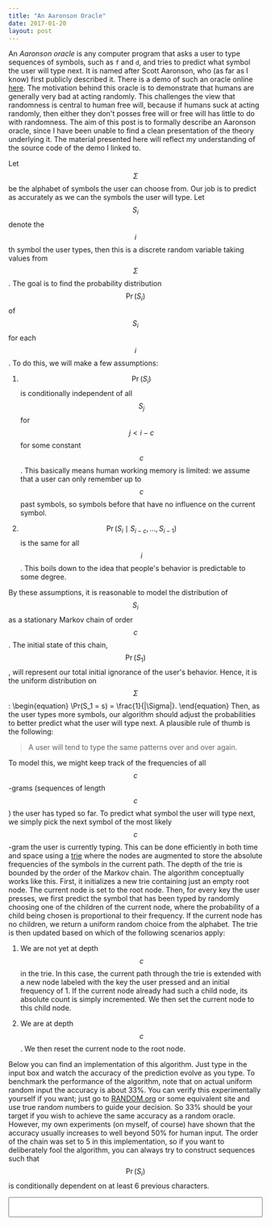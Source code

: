 ```yaml
---
title: "An Aaronson Oracle"
date: 2017-01-20
layout: post
---
```

An *Aaronson oracle* is any computer program that asks a user to type sequences of symbols, such as `f` and `d`, and tries to predict what symbol the user will type next.
It is named after Scott Aaronson, who (as far as I know) first publicly described it. There is a demo of such an oracle online [here](http://people.ischool.berkeley.edu/~nick/aaronson-oracle/).
The motivation behind this oracle is to demonstrate that humans are generally very bad at acting randomly. This challenges the view that randomness is central to human free will, because if humans
suck at acting randomly, then either they don't posses free will or free will has little to do with randomness. The aim of this post is to formally describe an Aaronson oracle, since I have been
unable to find a clean presentation of the theory underlying it. The material presented here will reflect my understanding of the source code of the demo I linked to.

Let $$\Sigma$$ be the alphabet of symbols the user can choose from. Our job is to predict as accurately as we can the symbols the user will type. Let $$S_i$$ denote the $$i$$th symbol the user types,
then this is a discrete random variable taking values from $$\Sigma$$. The goal is to find the probability distribution $$\Pr(S_i)$$ of $$S_i$$ for each $$i$$. To do this, we will make a few assumptions:

1. $$\Pr(S_i)$$ is conditionally independent of all $$S_j$$ for $$j < i - c$$ for some constant $$c$$.
This basically means human working memory is limited: we assume that a user can only remember up to $$c$$ past symbols, so symbols before that have no influence on the current symbol.

2. $$\Pr(S_i \mid S_{i-c}, \dots, S_{i-1})$$ is the same for all $$i$$.
This boils down to the idea that people's behavior is predictable to some degree.

By these assumptions, it is reasonable to model the distribution of $$S_i$$ as a stationary Markov chain of order $$c$$.
The initial state of this chain, $$\Pr(S_1)$$, will represent our total initial ignorance of the user's behavior. Hence, it is the uniform distribution on $$\Sigma$$:
\begin{equation}
    \Pr(S_1 = s) = \frac{1}{|\Sigma|}.
\end{equation}
Then, as the user types more symbols, our algorithm should adjust the probabilities to better predict what the user will type next.
A plausible rule of thumb is the following:

>A user will tend to type the same patterns over and over again.

To model this, we might keep track of the frequencies of all $$c$$-grams (sequences of length $$c$$) the user has typed so far.
To predict what symbol the user will type next, we simply pick the next symbol of the most likely $$c$$-gram the user is currently typing.
This can be done efficiently in both time and space using a [trie](https://en.wikipedia.org/wiki/Trie) where the nodes are augmented to store the absolute frequencies
of the symbols in the current path. The depth of the trie is bounded by the order of the Markov chain. The algorithm conceptually works like this. First, it initializes
a new trie containing just an empty root node. The current node is set to the root node. Then, for every key the user presses, we first predict the symbol that has been typed
by randomly choosing one of the children of the current node, where the probability of a child being chosen is proportional to their frequency.
If the current node has no children, we return a uniform random choice from the alphabet.
The trie is then updated based on which of the following scenarios apply:

1. We are not yet at depth $$c$$ in the trie. In this case, the current path through the trie is extended with a new node labeled with the key the user pressed and an initial frequency of 1.
If the current node already had such a child node, its absolute count is simply incremented. We then set the current node to this child node.

2. We are at depth $$c$$. We then reset the current node to the root node.

Below you can find an implementation of this algorithm. Just type in the input box and watch the accuracy of the prediction evolve as you type.
To benchmark the performance of the algorithm, note that on actual uniform random input the accuracy is about 33%. You can verify this experimentally yourself if you want;
just go to [RANDOM.org](https://www.random.org/) or some equivalent site and use true random numbers to guide your decision. So 33% should be your target if you wish to
achieve the same accuracy as a random oracle. However, my own experiments (on myself, of course) have shown that the accuracy usually increases to well beyond 50% for human input.
The order of the chain was set to 5 in this implementation, so if you want to deliberately fool the algorithm, you can always try to construct sequences such that $$\Pr(S_i)$$ is
conditionally dependent on at least 6 previous characters.

<input id="oracle" style="width: 100%; font-size: 30px">

<div id="stats"></div>

<div id="results"></div>

<script src="http://d3js.org/d3.v3.min.js"></script>
<script type="text/javascript">
    // key codes for f and d
    F_KEY = 102;
    D_KEY = 100;
    // order of the chain
    ORDER = 5;
    // number of correct and wrong guesses
    correct = 0;
    wrong = 0;

    /**
    * Node in the trie.
    * s: symbol of the node
    * d: depth of the node
    **/
    function Node(s, d) {
        // store symbol
        this.label = s;
        // store edges to children
        this.edges = [];
        // store absolute frequency
        this.count = 1;
        // store depth
        this.depth = d;

        // add an edge
        this.addEdge = function(symbol) {
            // if this edge exists already
            if(symbol in this.edges) {
                // increment count
                this.edges[symbol].count++;
            }else{
                // otherwise create new child
                this.edges[symbol] = new Node(symbol, this.depth + 1);
            }

            return this.edges[symbol];
        };

        // predict next symbol
        this.predict = function() {
            // return one of the children with probability proportional to frequency
            var q = Math.random();
            var total = 0;
            for(edge in this.edges) {
                total += this.edges[edge].count;
            }
            for(edge in this.edges) {
                if(this.edges[edge].count / total >= q) {
                    return this.edges[edge].label;
                }
            }

            // otherwise return uniform random guess
            return Math.random() <= 0.5 ? "f" : "d";
        }
    }

    // handle key presses
    $("#oracle").keypress(function(event) {
        // if key was f or d
        if(event.which == F_KEY || event.which == D_KEY) {
            // predict this key
            var prediction = current.predict();

            // update trie
            var key = (event.which == F_KEY) ? "f" : "d";
            current = current.addEdge(key);
            
            // restart from root if necessary
            if(current.depth >= ORDER) {
                current = trie;
            }

            // update stats
            color = (key === prediction) ? "black" : "red";
            $("#results").prepend("<p style='color: " + color + "'>actual: " + key + "; predicted: " + prediction + "</p>");
            if(key === prediction) {
                correct++;
            }else{
                wrong++;
            }
            acc = Math.round(100 * correct / (correct + wrong));
            $("#stats").text("accuracy: " + acc + "%");
        }

        $("#oracle").val("");
    })

    // initialize
    trie = new Node('', 0);
    current = trie;
</script>